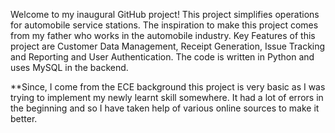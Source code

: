 Welcome to my inaugural GitHub project! This project simplifies operations for automobile service stations. The inspiration to make this project comes from my father who works in the automobile industry.
Key Features of this project are
Customer Data Management,
Receipt Generation,
Issue Tracking and Reporting and
User Authentication.
The code is written in Python and uses MySQL in the backend.

**Since, I come from the ECE background this project is very basic as I was trying to implement my newly learnt skill somewhere. It had a lot of errors in the beginning and so I have taken help of various online sources to make it better.
